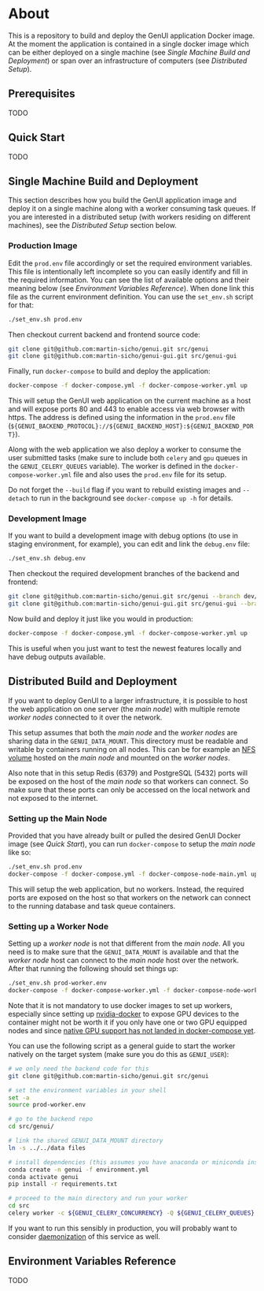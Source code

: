 # About

This is a repository to build and deploy the GenUI application Docker image. At the moment the application is contained in a single docker image which can be either deployed on a single machine (see *Single Machine Build and Deployment*) or span over an infrastructure of computers (see *Distributed Setup*).

## Prerequisites

TODO

## Quick Start

TODO

## Single Machine Build and Deployment

This section describes how you build the GenUI application image and deploy it on a single machine along with a worker consuming task queues. If you are interested in a distributed setup (with workers residing on different machines), see the *Distributed Setup* section below. 

### Production Image

Edit the `prod.env` file accordingly or set the required environment variables. This file is intentionally left incomplete so you can easily identify and fill in the required information. You can see the list of available options and their meaning below (see *Environment Variables Reference*). When done link this file as the current environment definition. You can use the `set_env.sh` script for that:

```bash
./set_env.sh prod.env
```

Then checkout current backend and frontend source code:

```bash
git clone git@github.com:martin-sicho/genui.git src/genui
git clone git@github.com:martin-sicho/genui-gui.git src/genui-gui
```

Finally, run `docker-compose` to build and deploy the application:

```bash
docker-compose -f docker-compose.yml -f docker-compose-worker.yml up
```

This will setup the GenUI web application on the current machine as a host and will expose ports 80 and 443 to enable access via web browser with https. The address is defined using the information in the `prod.env` file (`${GENUI_BACKEND_PROTOCOL}://${GENUI_BACKEND_HOST}:${GENUI_BACKEND_PORT}`).

Along with the web application we also deploy a worker to consume the user submitted tasks (make sure to include both `celery` and `gpu` queues in the `GENUI_CELERY_QUEUES` variable). The worker is defined in the `docker-compose-worker.yml` file and also uses the `prod.env` file for its setup.

Do not forget the `--build` flag if you want to rebuild existing images and `--detach` to run in the background see `docker-compose up -h` for details.

### Development Image

If you want to build a development image with debug options (to use in staging environment, for example), you can edit and link the `debug.env` file:

```bash
./set_env.sh debug.env
```

Then checkout the required development branches of the backend and frontend:

```bash
git clone git@github.com:martin-sicho/genui.git src/genui --branch dev/master
git clone git@github.com:martin-sicho/genui-gui.git src/genui-gui --branch dev/master
```

Now build and deploy it just like you would in production:

```bash
docker-compose -f docker-compose.yml -f docker-compose-worker.yml up
```

This is useful when you just want to test the newest features locally and have debug outputs available.

## Distributed Build and Deployment

If you want to deploy GenUI to a larger infrastructure, it is possible to host the web application on one server (the *main node*) with multiple remote *worker nodes* connected to it over the network.

This setup assumes that both the *main node* and the *worker nodes* are sharing data in the `GENUI_DATA_MOUNT`. This directory must be readable and writable by containers running on all nodes. This can be for example an [NFS volume](https://wiki.archlinux.org/index.php/NFS) hosted on the *main node* and mounted on the *worker nodes*.

Also note that in this setup Redis (6379) and PostgreSQL (5432) ports will be exposed on the host of the *main node* so that workers can connect. So make sure that these ports can only be accessed on the local network and not exposed to the internet.

### Setting up the Main Node

Provided that you have already built or pulled the desired GenUI Docker image (see *Quick Start*), you can run `docker-compose` to setup the *main node* like so:

```bash
./set_env.sh prod.env
docker-compose -f docker-compose.yml -f docker-compose-node-main.yml up
```

This will setup the web application, but no workers. Instead, the required ports are exposed on the host so that workers on the network can connect to the running database and task queue containers.

### Setting up a Worker Node

Setting up a *worker node* is not that different from the *main node*. All you need is to make sure that the `GENUI_DATA_MOUNT` is available and that the *worker node* host can connect to the *main node* host over the network. After that running the following should set things up:

```bash
./set_env.sh prod-worker.env
docker-compose -f docker-compose-worker.yml -f docker-compose-node-worker.yml up
```

Note that it is not mandatory to use docker images to set up workers, especially since setting up [nvidia-docker](https://github.com/NVIDIA/nvidia-docker) to expose GPU devices to the container might not be worth it if you only have one or two GPU equipped nodes and since [native GPU support has not landed in docker-compose yet](https://github.com/docker/compose/issues/6691). 

You can use the following script as a general guide to start the worker natively on the target system (make sure you do this as `GENUI_USER`):

```bash
# we only need the backend code for this
git clone git@github.com:martin-sicho/genui.git src/genui

# set the environment variables in your shell
set -a
source prod-worker.env

# go to the backend repo
cd src/genui/

# link the shared GENUI_DATA_MOUNT directory
ln -s ../../data files

# install dependencies (this assumes you have anaconda or miniconda installed and available in your PATH)
conda create -n genui -f environment.yml
conda activate genui
pip install -r requirements.txt

# proceed to the main directory and run your worker
cd src
celery worker -c ${GENUI_CELERY_CONCURRENCY} -Q ${GENUI_CELERY_QUEUES} -E -A genui --loglevel=info --hostname ${GENUI_CELERY_NAME}@%h
```

If you want to run this sensibly in production, you will probably want to consider [daemonization](https://docs.celeryproject.org/en/stable/userguide/daemonizing.html) of this service as well.

## Environment Variables Reference

TODO